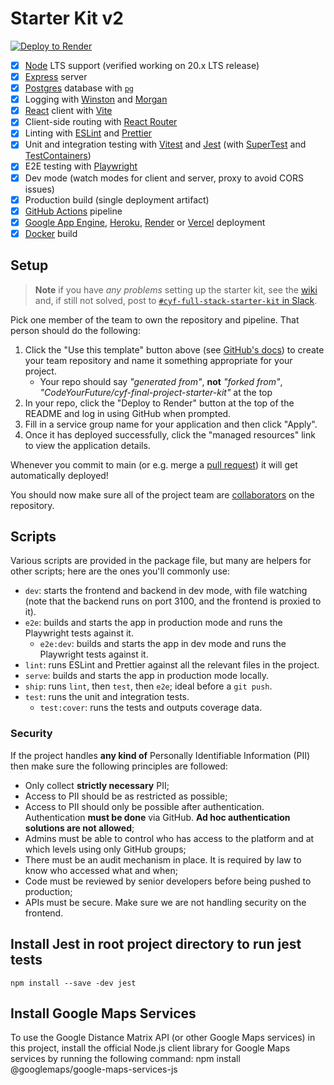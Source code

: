 # Starter Kit v2

[![Deploy to Render](https://render.com/images/deploy-to-render-button.svg)](https://render.com/deploy)

- [x] [Node] LTS support (verified working on 20.x LTS release)
- [x] [Express] server
- [x] [Postgres] database with [`pg`][node-postgres]
- [x] Logging with [Winston] and [Morgan]
- [x] [React] client with [Vite]
- [x] Client-side routing with [React Router]
- [x] Linting with [ESLint] and [Prettier]
- [x] Unit and integration testing with [Vitest] and [Jest] (with [SuperTest] and [TestContainers])
- [x] E2E testing with [Playwright]
- [x] Dev mode (watch modes for client and server, proxy to avoid CORS issues)
- [x] Production build (single deployment artifact)
- [x] [GitHub Actions] pipeline
- [x] [Google App Engine], [Heroku], [Render] or [Vercel] deployment
- [x] [Docker] build

## Setup

> **Note** if you have _any problems_ setting up the starter kit, see the [wiki] and, if still not solved, post to
> [`#cyf-full-stack-starter-kit` in Slack][2].

Pick one member of the team to own the repository and pipeline. That person should do the following:

1.  Click the "Use this template" button above (see [GitHub's docs][1]) to create your team repository and name it something appropriate for your project.
    - Your repo should say _"generated from"_, **not** _"forked from"_, _"CodeYourFuture/cyf-final-project-starter-kit"_ at the top
2.  In your repo, click the "Deploy to Render" button at the top of the README and log in using GitHub when prompted.
3.  Fill in a service group name for your application and then click "Apply".
4.  Once it has deployed successfully, click the "managed resources" link to view the application details.

Whenever you commit to main (or e.g. merge a [pull request]) it will get automatically deployed!

You should now make sure all of the project team are [collaborators] on the repository.

## Scripts

Various scripts are provided in the package file, but many are helpers for other scripts; here are the ones you'll
commonly use:

- `dev`: starts the frontend and backend in dev mode, with file watching (note that the backend runs on port 3100, and the frontend is proxied to it).
- `e2e`: builds and starts the app in production mode and runs the Playwright tests against it.
  - `e2e:dev`: builds and starts the app in dev mode and runs the Playwright tests against it.
- `lint`: runs ESLint and Prettier against all the relevant files in the project.
- `serve`: builds and starts the app in production mode locally.
- `ship`: runs `lint`, then `test`, then `e2e`; ideal before a `git push`.
- `test`: runs the unit and integration tests.
  - `test:cover`: runs the tests and outputs coverage data.

### Security

If the project handles **any kind of** Personally Identifiable Information (PII) then make sure the following
principles are followed:

- Only collect **strictly necessary** PII;
- Access to PII should be as restricted as possible;
- Access to PII should only be possible after authentication. Authentication **must be done** via GitHub. **Ad hoc
  authentication solutions are not allowed**;
- Admins must be able to control who has access to the platform and at which levels using only GitHub groups;
- There must be an audit mechanism in place. It is required by law to know who accessed what and when;
- Code must be reviewed by senior developers before being pushed to production;
- APIs must be secure. Make sure we are not handling security on the frontend.

[1]: https://docs.github.com/en/free-pro-team@latest/github/creating-cloning-and-archiving-repositories/creating-a-repository-from-a-template#creating-a-repository-from-a-template
[2]: https://codeyourfuture.slack.com/archives/C021ATWS9A5
[collaborators]: https://help.github.com/en/articles/inviting-collaborators-to-a-personal-repository
[Docker]: https://www.docker.com
[ESLint]: https://eslint.org/
[Express]: https://expressjs.com/
[GitHub Actions]: https://github.com/features/actions
[Google App Engine]: https://cloud.google.com/appengine/?hl=en
[Heroku]: https://www.heroku.com/
[Jest]: https://jestjs.io/
[Morgan]: https://github.com/expressjs/morgan
[Node]: https://nodejs.org/en/
[node-postgres]: https://node-postgres.com/
[node-test]: https://nodejs.org/api/test.html
[Playwright]: https://playwright.dev/
[Postgres]: https://www.postgresql.org/
[Prettier]: https://prettier.io/
[pull request]: https://help.github.com/en/articles/about-pull-requests
[React]: https://reactjs.org/
[React Router]: https://reactrouter.com/en/main
[Render]: https://render.com/
[SuperTest]: https://github.com/visionmedia/supertest
[TestContainers]: https://testcontainers.com/
[Vercel]: https://vercel.com/
[Vite]: https://vitejs.dev/
[Vitest]: https://vitest.dev/
[wiki]: https://github.com/textbook/starter-kit/wiki
[Winston]: https://github.com/winstonjs/winston


## Install Jest in root project directory to run jest tests

`npm install --save -dev jest`

## Install Google Maps Services

To use the Google Distance Matrix API (or other Google Maps services) in this project, install the official Node.js client library for Google Maps services by running the following command:
npm install @googlemaps/google-maps-services-js


